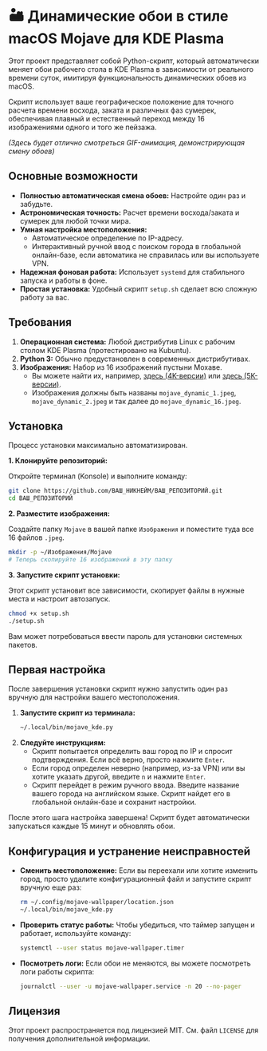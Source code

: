 # 🏜️ Динамические обои в стиле macOS Mojave для KDE Plasma

Этот проект представляет собой Python-скрипт, который автоматически меняет обои рабочего стола в KDE Plasma в зависимости от реального времени суток, имитируя функциональность динамических обоев из macOS.

Скрипт использует ваше географическое положение для точного расчета времени восхода, заката и различных фаз сумерек, обеспечивая плавный и естественный переход между 16 изображениями одного и того же пейзажа.

*(Здесь будет отлично смотреться GIF-анимация, демонстрирующая смену обоев)*

## Основные возможности

-   **Полностью автоматическая смена обоев:** Настройте один раз и забудьте.
-   **Астрономическая точность:** Расчет времени восхода/заката и сумерек для любой точки мира.
-   **Умная настройка местоположения:**
    -   Автоматическое определение по IP-адресу.
    -   Интерактивный ручной ввод с поиском города в глобальной онлайн-базе, если автоматика не справилась или вы используете VPN.
-   **Надежная фоновая работа:** Использует `systemd` для стабильного запуска и работы в фоне.
-   **Простая установка:** Удобный скрипт `setup.sh` сделает всю сложную работу за вас.

## Требования

1.  **Операционная система:** Любой дистрибутив Linux с рабочим столом KDE Plasma (протестировано на Kubuntu).
2.  **Python 3:** Обычно предустановлен в современных дистрибутивах.
3.  **Изображения:** Набор из 16 изображений пустыни Мохаве.
    -   Вы можете найти их, например, [здесь (4K-версии)](https://github.com/carlosyashimuta/mojave-dynamic-wallpapers) или [здесь (5K-версии)](https://github.com/z-/macos-dynamic-wallpapers/tree/master/Mojave).
    -   Изображения должны быть названы `mojave_dynamic_1.jpeg`, `mojave_dynamic_2.jpeg` и так далее до `mojave_dynamic_16.jpeg`.

## Установка

Процесс установки максимально автоматизирован.

**1. Клонируйте репозиторий:**

Откройте терминал (Konsole) и выполните команду:
```bash
git clone https://github.com/ВАШ_НИКНЕЙМ/ВАШ_РЕПОЗИТОРИЙ.git
cd ВАШ_РЕПОЗИТОРИЙ
```

**2. Разместите изображения:**

Создайте папку `Mojave` в вашей папке `Изображения` и поместите туда все 16 файлов `.jpeg`.
```bash
mkdir -p ~/Изображения/Mojave
# Теперь скопируйте 16 изображений в эту папку
```

**3. Запустите скрипт установки:**

Этот скрипт установит все зависимости, скопирует файлы в нужные места и настроит автозапуск.
```bash
chmod +x setup.sh
./setup.sh
```
Вам может потребоваться ввести пароль для установки системных пакетов.

## Первая настройка

После завершения установки скрипт нужно запустить один раз вручную для настройки вашего местоположения.

1.  **Запустите скрипт из терминала:**
    ```bash
    ~/.local/bin/mojave_kde.py
    ```
2.  **Следуйте инструкциям:**
    -   Скрипт попытается определить ваш город по IP и спросит подтверждения. Если всё верно, просто нажмите `Enter`.
    -   Если город определен неверно (например, из-за VPN) или вы хотите указать другой, введите `n` и нажмите `Enter`.
    -   Скрипт перейдет в режим ручного ввода. Введите название вашего города на английском языке. Скрипт найдет его в глобальной онлайн-базе и сохранит настройки.

После этого шага настройка завершена! Скрипт будет автоматически запускаться каждые 15 минут и обновлять обои.

## Конфигурация и устранение неисправностей

-   **Сменить местоположение:** Если вы переехали или хотите изменить город, просто удалите конфигурационный файл и запустите скрипт вручную еще раз:
    ```bash
    rm ~/.config/mojave-wallpaper/location.json
    ~/.local/bin/mojave_kde.py
    ```
-   **Проверить статус работы:** Чтобы убедиться, что таймер запущен и работает, используйте команду:
    ```bash
    systemctl --user status mojave-wallpaper.timer
    ```
-   **Посмотреть логи:** Если обои не меняются, вы можете посмотреть логи работы скрипта:
    ```bash
    journalctl --user -u mojave-wallpaper.service -n 20 --no-pager
    ```

## Лицензия

Этот проект распространяется под лицензией MIT. См. файл `LICENSE` для получения дополнительной информации.
